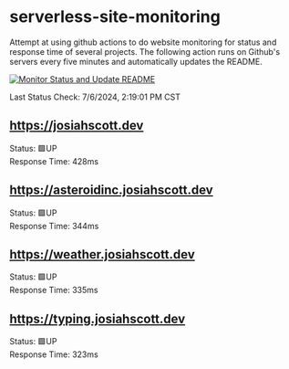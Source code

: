 # serverless-site-monitoring
Attempt at using github actions to do website monitoring for status and response time of several projects. The following action runs on Github's servers every five minutes and automatically updates the README.  

[![Monitor Status and Update README](https://github.com/JosiahSco/serverless-site-monitoring/actions/workflows/monitor.yaml/badge.svg)](https://github.com/JosiahSco/serverless-site-monitoring/actions/workflows/monitor.yaml)

Last Status Check: 7/6/2024, 2:19:01 PM CST

## https://josiahscott.dev
Status: 🟩UP  
Response Time: 428ms

## https://asteroidinc.josiahscott.dev
Status: 🟩UP  
Response Time: 344ms

## https://weather.josiahscott.dev
Status: 🟩UP  
Response Time: 335ms

## https://typing.josiahscott.dev
Status: 🟩UP  
Response Time: 323ms

